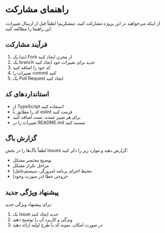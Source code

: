 # راهنمای مشارکت

از اینکه می‌خواهید در این پروژه مشارکت کنید، متشکریم! لطفاً قبل از ارسال تغییرات، این راهنما را مطالعه کنید.

## فرآیند مشارکت

1. ابتدا یک Fork از مخزن ایجاد کنید
2. یک branch جدید برای تغییرات خود ایجاد کنید
3. کد خود را اضافه کنید
4. تغییرات را commit کنید
5. یک Pull Request ایجاد کنید

## استانداردهای کد

- از TypeScript استفاده کنید
- کد را مطابق با eslint فرمت کنید
- برای هر تغییر عمده، تست اضافه کنید
- تغییرات را در README.md مستند کنید

## گزارش باگ

لطفاً باگ‌ها را در بخش Issues گزارش دهید و موارد زیر را ذکر کنید:
- توضیح مختصر مشکل
- مراحل تکرار مشکل
- محیط اجرای برنامه (مرورگر، سیستم‌عامل)
- خروجی خطا (در صورت وجود)

## پیشنهاد ویژگی جدید

برای پیشنهاد ویژگی جدید:
1. یک Issue جدید ایجاد کنید
2. ویژگی و کاربرد آن را توضیح دهید
3. در صورت امکان، نمونه کد یا طرح اولیه ارائه دهید
